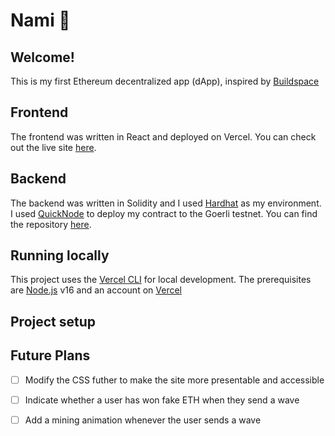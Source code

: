 # Nami 🌊 

## **Welcome!**
This is my first Ethereum decentralized app (dApp), inspired by [Buildspace](https://buildspace.so/p/build-solidity-web3-app)

## **Frontend**
The frontend was written in React and deployed on Vercel. You can check out the live site [here](https://nami-prod.vercel.app/).

## **Backend**
The backend was written in Solidity and I used [Hardhat](https://hardhat.org/) as my environment. I used [QuickNode](https://www.quicknode.com/) to deploy my contract to the Goerli testnet. You can find the repository [here](https://github.com/ArKane-6418/Nami).

## Running locally
This project uses the [Vercel CLI](https://vercel.com/docs/cli) for local development. The prerequisites are [Node.js](https://nodejs.org/en/download/) v16 and an account on [Vercel](https://vercel.com/dashboard)

## Project setup


## **Future Plans**
- [ ] Modify the CSS futher to make the site more presentable and accessible  
- [ ] Indicate whether a user has won fake ETH when they send a wave
- [ ] Add a mining animation whenever the user sends a wave




